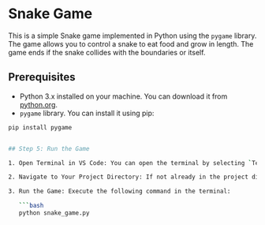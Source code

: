 # Snake Game

This is a simple Snake game implemented in Python using the `pygame` library. The game allows you to control a snake to eat food and grow in length. The game ends if the snake collides with the boundaries or itself.

## Prerequisites

- Python 3.x installed on your machine. You can download it from [python.org](https://www.python.org/).
- `pygame` library. You can install it using pip:

```bash
pip install pygame


## Step 5: Run the Game

1. Open Terminal in VS Code: You can open the terminal by selecting `Terminal` > `New Terminal` from the top menu.

2. Navigate to Your Project Directory: If not already in the project directory, use the `cd` command to navigate to it.

3. Run the Game: Execute the following command in the terminal:

   ```bash
   python snake_game.py

